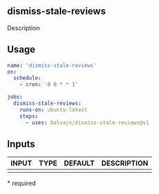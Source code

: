 ## dismiss-stale-reviews

Description

## Usage

```yaml
name: 'dismiss-stale-reviews'
on:
  schedule:
    - cron: '0 0 * * 1'

jobs:
  dismiss-stale-reviews:
    runs-on: ubuntu-latest
    steps:
      - uses: balvajs/dismiss-stale-reviews@v1
```

## Inputs

| INPUT | TYPE | DEFAULT | DESCRIPTION |
| ----- | ---- | ------- | ----------- |
|       |      |         |             |

\* required
